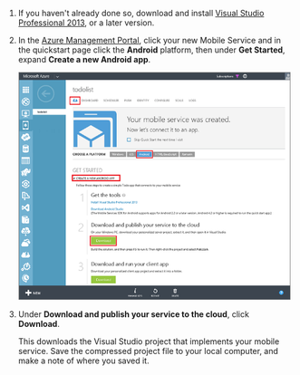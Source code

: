 1. If you haven't already done so, download and install [Visual Studio Professional 2013](https://www.visualstudio.com/downloads/download-visual-studio-vs), or a later version.
 
2. In the [Azure Management Portal](https://manage.windowsazure.cn/), click your new Mobile Service and in the quickstart page click the **Android** platform, then under **Get Started**, expand **Create a new Android app**. 

    ![](./media/mobile-services-download-service-locally/download-service-project.png)

3. Under **Download and publish your service to the cloud**, click **Download**.

	This downloads the Visual Studio project that implements your mobile service. Save the compressed project file to your local computer, and make a note of where you saved it.


